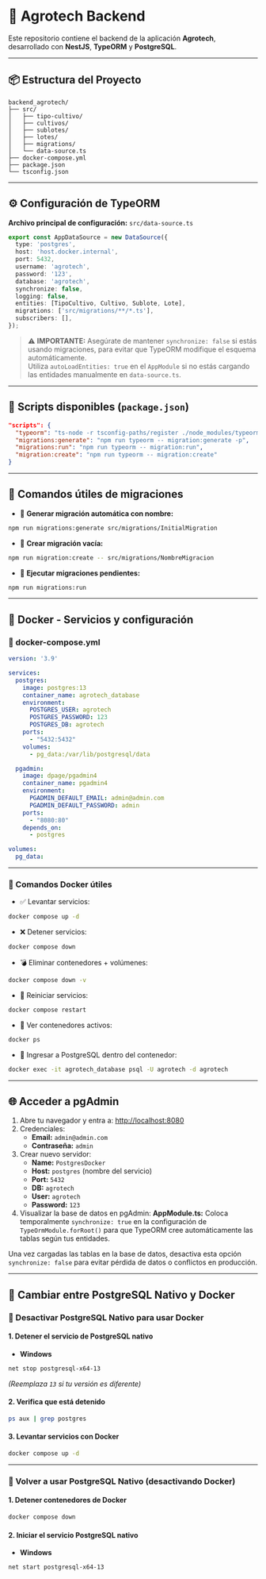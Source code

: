 
# 🌿 Agrotech Backend

Este repositorio contiene el backend de la aplicación **Agrotech**, desarrollado con **NestJS**, **TypeORM** y **PostgreSQL**.

---

## 📦 Estructura del Proyecto

```
backend_agrotech/
├── src/
│   ├── tipo-cultivo/
│   ├── cultivos/
│   ├── sublotes/
│   ├── lotes/
│   ├── migrations/
│   └── data-source.ts
├── docker-compose.yml
├── package.json
└── tsconfig.json
```

---

## ⚙️ Configuración de TypeORM

**Archivo principal de configuración:** `src/data-source.ts`

```ts
export const AppDataSource = new DataSource({
  type: 'postgres',
  host: 'host.docker.internal',
  port: 5432,
  username: 'agrotech',
  password: '123',
  database: 'agrotech',
  synchronize: false,
  logging: false,
  entities: [TipoCultivo, Cultivo, Sublote, Lote],
  migrations: ['src/migrations/**/*.ts'],
  subscribers: [],
});
```

> ⚠️ **IMPORTANTE:** Asegúrate de mantener `synchronize: false` si estás usando migraciones, para evitar que TypeORM modifique el esquema automáticamente.  
> Utiliza `autoLoadEntities: true` en el `AppModule` si no estás cargando las entidades manualmente en `data-source.ts`.

---

## 🔧 Scripts disponibles (`package.json`)

```json
"scripts": {
  "typeorm": "ts-node -r tsconfig-paths/register ./node_modules/typeorm/cli.js -d src/data-source.ts",
  "migrations:generate": "npm run typeorm -- migration:generate -p",
  "migrations:run": "npm run typeorm -- migration:run",
  "migration:create": "npm run typeorm -- migration:create"
}
```

---

## 📜 Comandos útiles de migraciones

- 🔨 **Generar migración automática con nombre:**

```bash
npm run migrations:generate src/migrations/InitialMigration
```

- 📝 **Crear migración vacía:**

```bash
npm run migration:create -- src/migrations/NombreMigracion
```

- 🚀 **Ejecutar migraciones pendientes:**

```bash
npm run migrations:run
```

---

## 🐳 Docker - Servicios y configuración

### 🧾 docker-compose.yml

```yaml
version: '3.9'

services:
  postgres:
    image: postgres:13
    container_name: agrotech_database
    environment:
      POSTGRES_USER: agrotech
      POSTGRES_PASSWORD: 123
      POSTGRES_DB: agrotech
    ports:
      - "5432:5432"
    volumes:
      - pg_data:/var/lib/postgresql/data

  pgadmin:
    image: dpage/pgadmin4
    container_name: pgadmin4
    environment:
      PGADMIN_DEFAULT_EMAIL: admin@admin.com
      PGADMIN_DEFAULT_PASSWORD: admin
    ports:
      - "8080:80"
    depends_on:
      - postgres

volumes:
  pg_data:
```

---

### 🐚 Comandos Docker útiles

- ✅ Levantar servicios:
```bash
docker compose up -d
```

- ❌ Detener servicios:
```bash
docker compose down
```

- 💣 Eliminar contenedores + volúmenes:
```bash
docker compose down -v
```

- 🔄 Reiniciar servicios:
```bash
docker compose restart
```

- 🧐 Ver contenedores activos:
```bash
docker ps
```

- 🐘 Ingresar a PostgreSQL dentro del contenedor:
```bash
docker exec -it agrotech_database psql -U agrotech -d agrotech
```

---

## 🌐 Acceder a pgAdmin

1. Abre tu navegador y entra a: [http://localhost:8080](http://localhost:8080)
2. Credenciales:
   - **Email:** `admin@admin.com`
   - **Contraseña:** `admin`
3. Crear nuevo servidor:
   - **Name:** `PostgresDocker`
   - **Host:** `postgres` (nombre del servicio)
   - **Port:** `5432`
   - **DB:** `agrotech`
   - **User:** `agrotech`
   - **Password:** `123`
4. Visualizar la base de datos en pgAdmin:
**AppModule.ts:** Coloca temporalmente `synchronize: true` en la configuración de `TypeOrmModule.forRoot()` para que TypeORM cree automáticamente las tablas según tus entidades.

Una vez cargadas las tablas en la base de datos, desactiva esta opción `synchronize: false` para evitar pérdida de datos o conflictos en producción.

---

## 🧯 Cambiar entre PostgreSQL Nativo y Docker

### 🔌 Desactivar PostgreSQL Nativo para usar Docker

#### 1. Detener el servicio de PostgreSQL nativo

- **Windows**
```bash
net stop postgresql-x64-13
```
*(Reemplaza `13` si tu versión es diferente)*

#### 2. Verifica que está detenido
```bash
ps aux | grep postgres
```

#### 3. Levantar servicios con Docker
```bash
docker compose up -d
```

---

### 🔁 Volver a usar PostgreSQL Nativo (desactivando Docker)

#### 1. Detener contenedores de Docker
```bash
docker compose down
```

#### 2. Iniciar el servicio PostgreSQL nativo

- **Windows**
```bash
net start postgresql-x64-13
```
